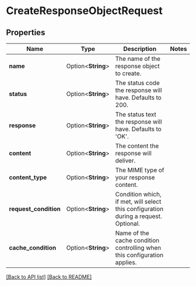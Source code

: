 # CreateResponseObjectRequest

## Properties

Name | Type | Description | Notes
------------ | ------------- | ------------- | -------------
**name** | Option<**String**> | The name of the response object to create. | 
**status** | Option<**String**> | The status code the response will have. Defaults to 200. | 
**response** | Option<**String**> | The status text the response will have. Defaults to 'OK'. | 
**content** | Option<**String**> | The content the response will deliver. | 
**content_type** | Option<**String**> | The MIME type of your response content. | 
**request_condition** | Option<**String**> | Condition which, if met, will select this configuration during a request. Optional. | 
**cache_condition** | Option<**String**> | Name of the cache condition controlling when this configuration applies. | 

[[Back to API list]](../README.md#documentation-for-api-endpoints) [[Back to README]](../README.md)


